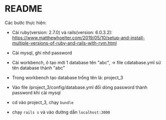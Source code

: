 # README
Các bước thực hiện:
* Cài ruby(version: 2.7.0) và rails(version: 6.0.3.2): https://www.matthewhoelter.com/2019/05/10/setup-and-install-multiple-versions-of-ruby-and-rails-with-rvm.html

* Cài mysql, ghi nhớ password

* Cài workbench, ô tạo mới 1 database tên "abc", -> file cdatabase.yml sử tên database thành "abc"

* Trong workbench tạo database trống tên là: project_3

* Vào file /project_3/config/database.yml đổi dòng password thành password khi cài mysql

* cd vào project_3, chạy `bundle`
* chạy `rails s` và vào đường dẫn `localhost:3000`
